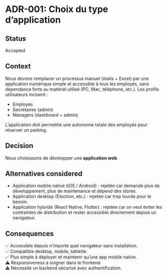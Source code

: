 # ADR-001: Choix du type d’application

## Status
Accepted

## Context
Nous devons remplacer un processus manuel (mails + Excel) par une application numérique simple et accessible à tous les employés, sans dépendance forte au matériel utilisé (PC, Mac, téléphone, etc.). Les profils utilisateurs incluent :
- Employés
- Secrétaires (admin)
- Managers (dashboard + admin)

L’application doit permettre une autonomie totale des employés pour réserver un parking.

## Decision
Nous choisissons de développer une **application web**.

## Alternatives considered
- Application mobile native (iOS / Android) : rejetée car demande plus de développement, plus de maintenance et dépend des stores.
- Application desktop (Electron, etc.) : rejetée car trop lourde pour le besoin.
- Application hybride (React Native, Flutter) : rejetée car on veut éviter les contraintes de distribution et rester accessible directement depuis un navigateur.

## Consequences
✅ Accessible depuis n’importe quel navigateur sans installation.  
✅ Compatible desktop, mobile, tablette.  
✅ Plus simple à déployer et maintenir qu’une app mobile native.  
⚠️ Responsiveness à soigner dans le frontend.  
⚠️ Nécessite un backend sécurisé avec authentification.

